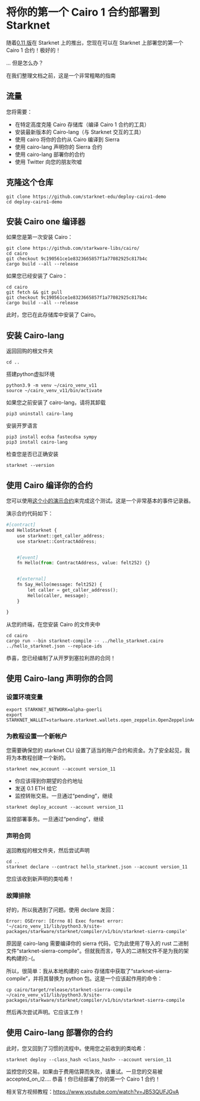 # 将你的第一个 Cairo 1 合约部署到 Starknet

随着[0.11 版](https://starkware.medium.com/starknet-alpha-v0-11-0-the-transition-to-cairo-1-0-begins-30442d494515)在 Starknet 上的推出，您现在可以在 Starknet 上部署您的第一个 Cairo 1 合约！极好的！

... 但是怎么办？

在我们整理文档之前，这是一个非常粗略的指南

## 流量

您将需要：

* 在特定高度克隆 Cairo 存储库（编译 Cairo 1 合约的工具）
* 安装最新版本的 Cairo-lang（与 Starknet 交互的工具）
* 使用 cairo 将你的合约从 Cairo 编译到 Sierra
* 使用 cairo-lang 声明你的 Sierra 合约
* 使用 cairo-lang 部署你的合约
* 使用 Twitter 向您的朋友吹嘘

## 克隆这个仓库

```shell
git clone https://github.com/starknet-edu/deploy-cairo1-demo
cd deploy-cairo1-demo
```

## 安装 Cairo one 编译器

如果您是第一次安装 Cairo：

```shell
git clone https://github.com/starkware-libs/cairo/
cd cairo
git checkout 9c190561ce1e8323665857f1a77082925c817b4c
cargo build --all --release
```

如果您已经安装了 Cairo：

```shell
cd cairo
git fetch && git pull
git checkout 9c190561ce1e8323665857f1a77082925c817b4c
cargo build --all --release
```

此时，您已在此存储库中安装了 Cairo。

## 安装 Cairo-lang

返回回购的根文件夹

```shell
cd ..
```

搭建python虚拟环境

```shell
python3.9 -m venv ~/cairo_venv_v11
source ~/cairo_venv_v11/bin/activate
```

如果您之前安装了 cairo-lang，请将其卸载

```shell
pip3 uninstall cairo-lang
```

安装开罗语言

```shell
pip3 install ecdsa fastecdsa sympy
pip3 install cairo-lang
```

检查您是否已正确安装

```shell
starknet --version
```

## 使用 Cairo 编译你的合约

您可以使用[这个小的演示合约](https://github.com/starknet-edu/deploy-cairo1-demo/blob/master/hello_starknet.cairo)来完成这个测试。这是一个非常基本的事件记录器。

演示合约代码如下：

```python
#[contract]
mod HelloStarknet {
    use starknet::get_caller_address;
    use starknet::ContractAddress;


    #[event]
    fn Hello(from: ContractAddress, value: felt252) {}


    #[external]
    fn Say_Hello(message: felt252) {
        let caller = get_caller_address();
        Hello(caller, message);
    }

}
```

从您的终端，在您安装 Cairo 的文件夹中

```shell
cd cairo
cargo run --bin starknet-compile -- ../hello_starknet.cairo ../hello_starknet.json --replace-ids
```

恭喜，您已经编制了从开罗到塞拉利昂的合同！

## 使用 Cairo-lang 声明你的合同

### 设置环境变量

```shell
export STARKNET_NETWORK=alpha-goerli
export STARKNET_WALLET=starkware.starknet.wallets.open_zeppelin.OpenZeppelinAccount
```

### 为教程设置一个新帐户

您需要确保您的 starknet CLI 设置了适当的账户合约和资金。为了安全起见，我将为本教程创建一个新的。

```shell
starknet new_account --account version_11
```

* 你应该得到你期望的合约地址
* 发送 0.1 ETH 给它
* 监控转账交易。一旦通过“pending”，继续

```shell
starknet deploy_account --account version_11
```

监控部署事务。一旦通过“pending”，继续

### 声明合同

返回教程的根文件夹，然后尝试声明

```shell
cd ..
starknet declare --contract hello_starknet.json --account version_11
```

您应该收到新声明的类哈希！

### 故障排除

好的，所以我遇到了问题。使用 declare 发回：

```shell
Error: OSError: [Errno 8] Exec format error: '~/cairo_venv_11/lib/python3.9/site-packages/starkware/starknet/compiler/v1/bin/starknet-sierra-compile'
```

原因是 cairo-lang 需要编译你的 sierra 代码，它为此使用了导入的 rust 二进制文件“starknet-sierra-compile”。但就我而言，导入的二进制文件不是为我的架构构建的:-(。

所以，很简单：我从本地构建的 cairo 存储库中获取了“starknet-sierra-compile”，并将其替换为 python 包。这是一个应该起作用的命令：

```shell
cp cairo/target/release/starknet-sierra-compile ~/cairo_venv_v11/lib/python3.9/site-packages/starkware/starknet/compiler/v1/bin/starknet-sierra-compile
```

然后再次尝试声明。它应该工作！

## 使用 Cairo-lang 部署你的合约

此时，您又回到了习惯的流程中。使用您之前收到的类哈希：

```shell
starknet deploy --class_hash <class_hash> --account version_11
```

监控您的交易。如果由于费用估算而失败，请重试。一旦您的交易被 accepted_on_l2.... 恭喜！你已经部署了你的第一个 Cairo 1 合约！

相关官方视频教程：https://www.youtube.com/watch?v=JB53QUFJGvA
